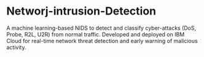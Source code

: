 # Networj-intrusion-Detection
A machine learning-based NIDS to detect and classify cyber-attacks (DoS, Probe, R2L, U2R) from normal traffic. Developed and deployed on IBM Cloud for real-time network threat detection and early warning of malicious activity.

